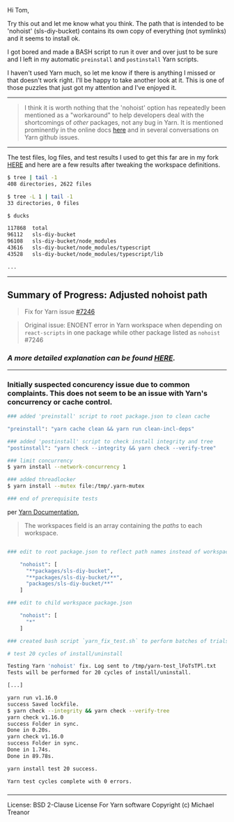 Hi Tom,

Try this out and let me know what you think. The path that is intended to be 'nohoist' (sls-diy-bucket) contains its own copy of everything (not symlinks) and it seems to install ok.

I got bored and made a BASH script to run it over and over just to be sure and I left in my automatic `preinstall` and `postinstall` Yarn scripts.

I haven't used Yarn much, so let me know if there is anything I missed or that doesn't work right. I'll be happy to take another look at it. This is one of those puzzles that just got my attention and I've enjoyed it.

---

>I think it is worth nothing that the 'nohoist' option has repeatedly been mentioned as a "workaround" to help developers deal with the shortcomings of *other* packages, not any bug in Yarn. It is mentioned prominently in the online docs [here](https://yarnpkg.com/blog/2018/02/15/nohoist/) and in several conversations on Yarn github issues.

---

The test files, log files, and test results I used to get this far are in my fork [HERE](https://github.com/skeptycal/yarn-nohoist-react-scripts-bug) and here are a few results after tweaking the workspace definitions.

```bash
$ tree | tail -1
408 directories, 2622 files

$ tree -L 1 | tail -1
33 directories, 0 files

$ ducks

117868	total
96112	sls-diy-bucket
96108	sls-diy-bucket/node_modules
43616	sls-diy-bucket/node_modules/typescript
43528	sls-diy-bucket/node_modules/typescript/lib

...
```

---
## Summary of Progress: Adjusted nohoist path

>Fix for Yarn issue [#7246](https://github.com/yarnpkg/yarn/issues/7246)

>Original issue: ENOENT error in Yarn workspace when depending on `react-scripts` in one package while other package listed as `nohoist` #7246

### *A more detailed explanation can be found [HERE](https://github.com/skeptycal/yarn-nohoist-react-scripts-bug).*

---

### Initially suspected concurency issue due to common complaints. This does not seem to be an issue with Yarn's concurrency or cache control.

```bash
### added 'preinstall' script to root package.json to clean cache

"preinstall": "yarn cache clean && yarn run clean-incl-deps"

### added 'postinstall' script to check install integrity and tree
"postinstall": "yarn check --integrity && yarn check --verify-tree"

### limit concurrency
$ yarn install --network-concurrency 1

### added threadlocker
$ yarn install --mutex file:/tmp/.yarn-mutex

### end of prerequisite tests
```

per [Yarn Documentation](https://yarnpkg.com/en/docs/cli/#toc-concurrency-and-mutex),
>The workspaces field is an array containing the *paths* to each workspace.

```bash

### edit to root package.json to reflect path names instead of workspace names

    "nohoist": [
      "**packages/sls-diy-bucket",
      "**packages/sls-diy-bucket/**",
      "packages/sls-diy-bucket/**"
    ]

### edit to child workspace package.json

    "nohoist": [
      "*"
    ]

### created bash script `yarn_fix_test.sh` to perform batches of trials

# test 20 cycles of install/uninstall

Testing Yarn 'nohoist' fix. Log sent to /tmp/yarn-test_lFoTsTPl.txt
Tests will be performed for 20 cycles of install/uninstall.

[...]

yarn run v1.16.0
success Saved lockfile.
$ yarn check --integrity && yarn check --verify-tree
yarn check v1.16.0
success Folder in sync.
Done in 0.20s.
yarn check v1.16.0
success Folder in sync.
Done in 1.74s.
Done in 89.78s.

yarn install test 20 success.

Yarn test cycles complete with 0 errors.

```
###



---
License: BSD 2-Clause License
For Yarn software
Copyright (c) Michael Treanor
